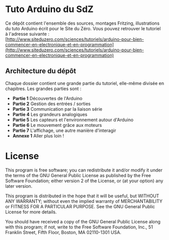 # Tuto Arduino du SdZ

Ce dépôt contient l'ensemble des sources, montages Fritzing, illustrations du tuto Arduino écrit pour le Site du Zéro.
Vous pouvez retrouver le tutoriel à l'adresse suivante : [http://www.siteduzero.com/sciences/tutoriels/arduino-pour-bien-commencer-en-electronique-et-en-programmation](http://www.siteduzero.com/sciences/tutoriels/arduino-pour-bien-commencer-en-electronique-et-en-programmation)

## Architecture du dépôt

Chaque dossier contient une grande partie du tutoriel, elle-même divisée en chapitres.
Les grandes parties sont :
+ **Partie 1** Découvertes de l'Arduino
+ **Partie 2** Gestion des entrées / sorties
+ **Partie 3** Communication par la liaison série
+ **Partie 4** Les grandeurs analogiques
+ **Partie 5** Les capteurs et l'environnement autour d'Arduino
+ **Partie 6** Le mouvement grâce aux moteurs
+ **Partie 7** L'affichage, une autre manière d'interagir
+ **Annexe 1** Aller plus loin !

# License

This program is free software; you can redistribute it and/or modify it under the terms of the GNU General Public License as published by the Free Software Foundation; either version 2 of the License, or (at your option) any later version.

This program is distributed in the hope that it will be useful, but WITHOUT ANY WARRANTY; without even the implied warranty of MERCHANTABILITY or FITNESS FOR A PARTICULAR PURPOSE. See the GNU General Public License for more details.

You should have received a copy of the GNU General Public License along with this program; if not, write to the Free Software Foundation, Inc., 51 Franklin Street, Fifth Floor, Boston, MA 02110-1301 USA.

